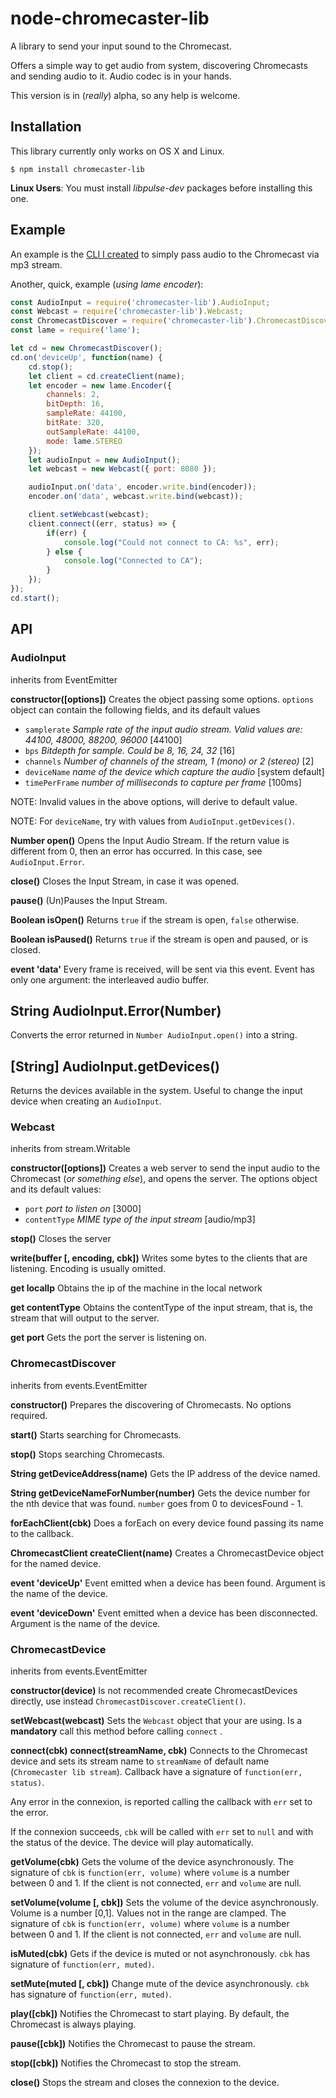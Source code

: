 node-chromecaster-lib
===================
A library to send your input sound to the Chromecast.

Offers a simple way to get audio from system, discovering Chromecasts and sending audio to it. Audio codec is in your hands.

This version is in (_really_) alpha, so any help is welcome.

Installation
----------------
This library currently only works on OS X and Linux.
```
$ npm install chromecaster-lib
```

**Linux Users**: You must install *libpulse-dev* packages before installing this one.

Example
------------
An example is the [CLI I created](https://github.com/melchor629/node-chromecaster-cli) to simply pass audio to the Chromecast via mp3 stream.

Another, quick, example (_using lame encoder_):

```javascript
const AudioInput = require('chromecaster-lib').AudioInput;
const Webcast = require('chromecaster-lib').Webcast;
const ChromecastDiscover = require('chromecaster-lib').ChromecastDiscover;
const lame = require('lame');

let cd = new ChromecastDiscover();
cd.on('deviceUp', function(name) {
    cd.stop();
    let client = cd.createClient(name);
    let encoder = new lame.Encoder({
        channels: 2,
        bitDepth: 16,
        sampleRate: 44100,
        bitRate: 320,
        outSampleRate: 44100,
        mode: lame.STEREO
    });
    let audioInput = new AudioInput();
    let webcast = new Webcast({ port: 8080 });

    audioInput.on('data', encoder.write.bind(encoder));
    encoder.on('data', webcast.write.bind(webcast));

    client.setWebcast(webcast);
    client.connect((err, status) => {
        if(err) {
            console.log("Could not connect to CA: %s", err);
        } else {
            console.log("Connected to CA");
        }
    });
});
cd.start();
```

API
-----
### AudioInput
inherits from EventEmitter

**constructor([options])**
Creates the object passing some options. `options` object can contain the following fields, and its default values

- `samplerate` *Sample rate of the input audio stream. Valid values are: 44100, 48000, 88200, 96000* [44100]
- `bps` *Bitdepth for sample. Could be 8, 16, 24, 32* [16]
- `channels` *Number of channels of the stream, 1 (mono) or 2 (stereo)* [2]
- `deviceName` *name of the device which capture the audio* [system default]
- `timePerFrame` *number of milliseconds to capture per frame* [100ms]

NOTE: Invalid values in the above options, will derive to default value.

NOTE: For `deviceName`, try with values from `AudioInput.getDevices()`.

**Number open()**
Opens the Input Audio Stream. If the return value is different from 0, then an error has occurred. In this case, see `AudioInput.Error`.

**close()**
Closes the Input Stream, in case it was opened.

**pause()**
(Un)Pauses the Input Stream.

**Boolean isOpen()**
Returns `true` if the stream is open, `false` otherwise.

**Boolean isPaused()**
Returns `true` if the stream is open and paused, or is closed.

**event 'data'**
Every frame is received, will be sent via this event. Event has only one argument: the interleaved audio buffer.

## String AudioInput.Error(Number)
Converts the error returned in `Number AudioInput.open()` into a string.

## [String] AudioInput.getDevices()
Returns the devices available in the system. Useful to change the input device
when creating an `AudioInput`.

### Webcast
inherits from stream.Writable

**constructor([options])**
Creates a web server to send the input audio to the Chromecast (_or something else_), and opens the server. The options object and its default values:

- `port` *port to listen on* [3000]
- `contentType` *MIME type of the input stream* [audio/mp3]

**stop()**
Closes the server

**write(buffer [,  encoding, cbk])**
Writes some bytes to the clients that are listening. Encoding is usually omitted.

**get localIp**
Obtains the ip of the machine in the local network

**get contentType**
Obtains the contentType of the input stream, that is, the stream that will output to the server.

**get port**
Gets the port the server is listening on.

### ChromecastDiscover
inherits from events.EventEmitter

**constructor()**
Prepares the discovering of Chromecasts. No options required.

**start()**
Starts searching for Chromecasts.

**stop()**
Stops searching Chromecasts.

**String getDeviceAddress(name)**
Gets the IP address of the device named.

**String getDeviceNameForNumber(number)**
Gets the device number for the nth device that was found. `number` goes from 0 to devicesFound - 1.

**forEachClient(cbk)**
Does a forEach on every device found passing its name to the callback.

**ChromecastClient createClient(name)**
Creates a ChromecastDevice object for the named device.

**event 'deviceUp'**
Event emitted when a device has been found. Argument is the name of the device.

**event 'deviceDown'**
Event emitted when a device has been disconnected. Argument is the name of the device.

### ChromecastDevice
inherits from events.EventEmitter

**constructor(device)**
Is not recommended create ChromecastDevices directly, use instead `ChromecastDiscover.createClient()`.

**setWebcast(webcast)**
Sets the `Webcast` object that your are using. Is a **mandatory** call this method before  calling `connect` .

**connect(cbk)**
**connect(streamName, cbk)**
Connects to the Chromecast device and sets its stream name to `streamName` of default name (`Chromecaster lib stream`). Callback have a signature of `function(err, status)`.

Any error in the connexion, is reported calling the callback with `err` set to the error.

If the connexion succeeds, `cbk` will be called with `err` set to `null` and with the status of the device. The device will play automatically.

**getVolume(cbk)**
Gets the volume of the device asynchronously. The signature of `cbk` is `function(err, volume)` where `volume` is a number between 0 and 1. If the client is not connected, `err` and `volume` are null.

**setVolume(volume [, cbk])**
Sets the volume of the device asynchronously.  Volume is a number [0,1]. Values not in the range are clamped. The signature of `cbk` is `function(err, volume)` where `volume` is a number between 0 and 1. If the client is not connected, `err` and `volume` are null.

**isMuted(cbk)**
Gets if the device is muted or not asynchronously. `cbk` has signature of `function(err, muted)`.

**setMute(muted [, cbk])**
Change mute of the device asynchronously. `cbk` has signature of `function(err, muted)`.

**play([cbk])**
Notifies the Chromecast to start playing. By default, the Chromecast is always playing.

**pause([cbk])**
Notifies the Chromecast to pause the stream.

**stop([cbk])**
Notifies the Chromecast to stop the stream.

**close()**
Stops the stream and closes the connexion to the device.
